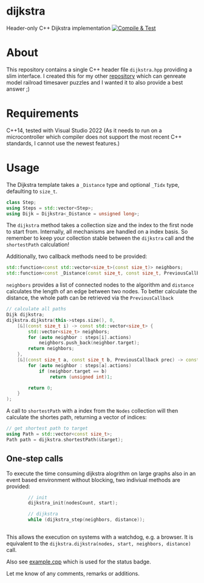 # dijkstra
Header-only C++ Dijkstra implementation
[![Compile & Test](https://github.com/danie1kr/dijkstra/actions/workflows/main.yml/badge.svg)](https://github.com/danie1kr/dijkstra/actions/workflows/main.yml)

# About
This repository contains a single C++ header file `dijkstra.hpp` providing a slim interface.
I created this for my other [repository](https://github.com/danie1kr/timeSaverSolver) which can genreate model railroad timesaver puzzles and I wanted it to also provide a best answer ;)

# Requirements
C++14, tested with Visual Studio 2022
(As it needs to run on a microcontroller which compiler does not support the most recent C++ standards, I cannot use the newest features.)

# Usage
The Dijkstra template takes a `_Distance` type and optional `_Tidx` type, defaulting to `size_t`.

```C++
class Step;
using Steps = std::vector<Step>;
using Dijk = Dijkstra<_Distance = unsigned long>;
```

The `dijkstra` method takes a collection size and the index to the first node to start from. Internally, all mechanisms are handled on a index basis. So remember to keep your collection stable between the `dijkstra` call and the `shortestPath` calculation!

Additionally, two callback methods need to be provided:
```C++
std::function<const std::vector<size_t>(const size_t)> neighbors;
std::function<const _Distance(const size_t, const size_t, PreviousCallback)> distance;
```
`neighbors` provides a list of connected nodes to the algorithm and `distance` calculates the length of an edge between two nodes. To better calculate the distance, the whole path can be retrieved via the `PreviousCallback`

```C++
// calculate all paths
Dijk dijkstra;
dijkstra.dijkstra(this->steps.size(), 0,
	[&](const size_t i) -> const std::vector<size_t> {
		std::vector<size_t> neighbors;
		for (auto neighbor : steps[i].actions)
			neighbors.push_back(neighbor.target);
		return neighbors;
	},
	[&](const size_t a, const size_t b, PreviousCallback prec) -> const unsigned int {
		for (auto neighbor : steps[a].actions)
			if (neighbor.target == b)
				return (unsigned int)1;

		return 0;
	}
);
```

A call to `shortestPath` with a index from the `Nodes` collection will then calculate the shortes path, returning a vector of indices:
```C++
// get shortest path to target
using Path = std::vector<const size_t>;
Path path = dijkstra.shortestPath(&target);
```

## One-step calls
To execute the time consuming dijkstra alogrithm on large graphs also in an event based environment without blocking, two indiviual methods are provided:
```C++
		// init
		dijkstra_init(nodesCount, start);

		// dijkstra
		while (dijkstra_step(neighbors, distance));
		
```
This allows the execution on systems with a watchdog, e.g. a browser. It is equivalent to the `dijkstra.dijkstra(nodes, start, neighbors, distance)` call.

Also see [example.cpp](example.cpp) which is used for the status badge.

Let me know of any comments, remarks or additions.

